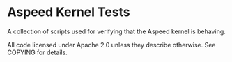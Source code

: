 Aspeed Kernel Tests
===================

A collection of scripts used for verifying that the Aspeed kernel is behaving.

All code licensed under Apache 2.0 unless they describe otherwise. See COPYING
for details.
